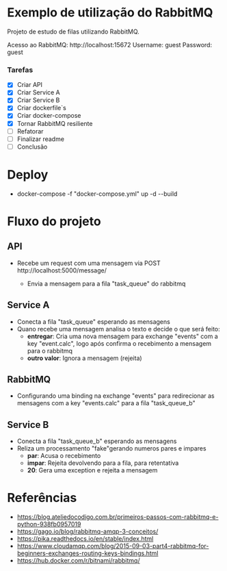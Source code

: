 # Exemplo de utilização do RabbitMQ

Projeto de estudo de filas utilizando RabbitMQ.

Acesso ao RabbitMQ: http://localhost:15672
Username: guest
Password: guest

### Tarefas

- [x] Criar API
- [x] Criar Service A
- [x] Criar Service B
- [x] Criar dockerfile`s
- [x] Criar docker-compose
- [x] Tornar RabbitMQ resiliente
- [ ] Refatorar
- [ ] Finalizar readme
- [ ] Conclusão

# Deploy

- docker-compose -f "docker-compose.yml" up -d --build

# Fluxo do projeto

## API

- Recebe um request com uma mensagem via POST http://localhost:5000/message/<msg>
  - Envia a mensagem para a fila "task_queue" do rabbitmq

## Service A

- Conecta a fila "task_queue" esperando as mensagens
- Quano recebe uma mensagem analisa o texto e decide o que será feito:
  - **entregar**: Cria uma nova mensagem para exchange "events" com a key "event.calc", logo após confirma o recebimento a mensagem para o rabbitmq
  - **outro valor**: Ignora a mensagem (rejeita)

## RabbitMQ

- Configurando uma binding na exchange "events" para redirecionar as mensagens com a key "events.calc" para a fila "task_queue_b"

## Service B

- Conecta a fila "task_queue_b" esperando as mensagens
- Reliza um processamento "fake"gerando numeros pares e impares
  - **par**: Acusa o recebimento
  - **impar**: Rejeita devolvendo para a fila, para retentativa
  - **20**: Gera uma exception e rejeita a mensagem

# Referências

- https://blog.ateliedocodigo.com.br/primeiros-passos-com-rabbitmq-e-python-938fb0957019
- https://gago.io/blog/rabbitmq-amqp-3-conceitos/
- https://pika.readthedocs.io/en/stable/index.html
- https://www.cloudamqp.com/blog/2015-09-03-part4-rabbitmq-for-beginners-exchanges-routing-keys-bindings.html
- https://hub.docker.com/r/bitnami/rabbitmq/
